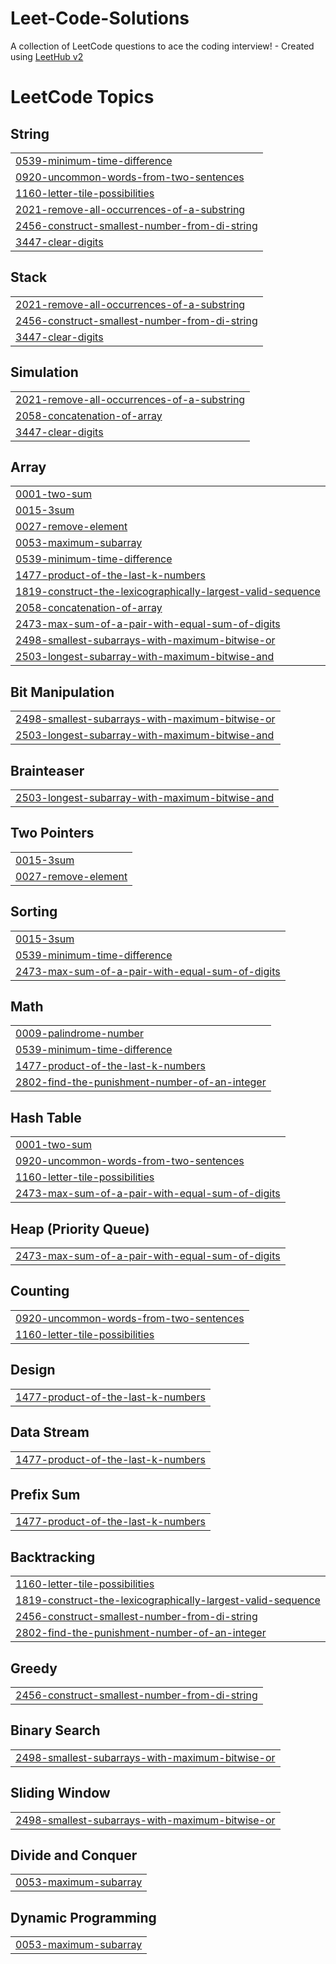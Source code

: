 # Leet-Code-Solutions
A collection of LeetCode questions to ace the coding interview! - Created using [LeetHub v2](https://github.com/arunbhardwaj/LeetHub-2.0)

<!---LeetCode Topics Start-->
# LeetCode Topics
## String
|  |
| ------- |
| [0539-minimum-time-difference](https://github.com/ashwanikatiyar/Leet-Code-Solutions/tree/master/0539-minimum-time-difference) |
| [0920-uncommon-words-from-two-sentences](https://github.com/ashwanikatiyar/Leet-Code-Solutions/tree/master/0920-uncommon-words-from-two-sentences) |
| [1160-letter-tile-possibilities](https://github.com/ashwanikatiyar/Leet-Code-Solutions/tree/master/1160-letter-tile-possibilities) |
| [2021-remove-all-occurrences-of-a-substring](https://github.com/ashwanikatiyar/Leet-Code-Solutions/tree/master/2021-remove-all-occurrences-of-a-substring) |
| [2456-construct-smallest-number-from-di-string](https://github.com/ashwanikatiyar/Leet-Code-Solutions/tree/master/2456-construct-smallest-number-from-di-string) |
| [3447-clear-digits](https://github.com/ashwanikatiyar/Leet-Code-Solutions/tree/master/3447-clear-digits) |
## Stack
|  |
| ------- |
| [2021-remove-all-occurrences-of-a-substring](https://github.com/ashwanikatiyar/Leet-Code-Solutions/tree/master/2021-remove-all-occurrences-of-a-substring) |
| [2456-construct-smallest-number-from-di-string](https://github.com/ashwanikatiyar/Leet-Code-Solutions/tree/master/2456-construct-smallest-number-from-di-string) |
| [3447-clear-digits](https://github.com/ashwanikatiyar/Leet-Code-Solutions/tree/master/3447-clear-digits) |
## Simulation
|  |
| ------- |
| [2021-remove-all-occurrences-of-a-substring](https://github.com/ashwanikatiyar/Leet-Code-Solutions/tree/master/2021-remove-all-occurrences-of-a-substring) |
| [2058-concatenation-of-array](https://github.com/ashwanikatiyar/Leet-Code-Solutions/tree/master/2058-concatenation-of-array) |
| [3447-clear-digits](https://github.com/ashwanikatiyar/Leet-Code-Solutions/tree/master/3447-clear-digits) |
## Array
|  |
| ------- |
| [0001-two-sum](https://github.com/ashwanikatiyar/Leet-Code-Solutions/tree/master/0001-two-sum) |
| [0015-3sum](https://github.com/ashwanikatiyar/Leet-Code-Solutions/tree/master/0015-3sum) |
| [0027-remove-element](https://github.com/ashwanikatiyar/Leet-Code-Solutions/tree/master/0027-remove-element) |
| [0053-maximum-subarray](https://github.com/ashwanikatiyar/Leet-Code-Solutions/tree/master/0053-maximum-subarray) |
| [0539-minimum-time-difference](https://github.com/ashwanikatiyar/Leet-Code-Solutions/tree/master/0539-minimum-time-difference) |
| [1477-product-of-the-last-k-numbers](https://github.com/ashwanikatiyar/Leet-Code-Solutions/tree/master/1477-product-of-the-last-k-numbers) |
| [1819-construct-the-lexicographically-largest-valid-sequence](https://github.com/ashwanikatiyar/Leet-Code-Solutions/tree/master/1819-construct-the-lexicographically-largest-valid-sequence) |
| [2058-concatenation-of-array](https://github.com/ashwanikatiyar/Leet-Code-Solutions/tree/master/2058-concatenation-of-array) |
| [2473-max-sum-of-a-pair-with-equal-sum-of-digits](https://github.com/ashwanikatiyar/Leet-Code-Solutions/tree/master/2473-max-sum-of-a-pair-with-equal-sum-of-digits) |
| [2498-smallest-subarrays-with-maximum-bitwise-or](https://github.com/ashwanikatiyar/Leet-Code-Solutions/tree/master/2498-smallest-subarrays-with-maximum-bitwise-or) |
| [2503-longest-subarray-with-maximum-bitwise-and](https://github.com/ashwanikatiyar/Leet-Code-Solutions/tree/master/2503-longest-subarray-with-maximum-bitwise-and) |
## Bit Manipulation
|  |
| ------- |
| [2498-smallest-subarrays-with-maximum-bitwise-or](https://github.com/ashwanikatiyar/Leet-Code-Solutions/tree/master/2498-smallest-subarrays-with-maximum-bitwise-or) |
| [2503-longest-subarray-with-maximum-bitwise-and](https://github.com/ashwanikatiyar/Leet-Code-Solutions/tree/master/2503-longest-subarray-with-maximum-bitwise-and) |
## Brainteaser
|  |
| ------- |
| [2503-longest-subarray-with-maximum-bitwise-and](https://github.com/ashwanikatiyar/Leet-Code-Solutions/tree/master/2503-longest-subarray-with-maximum-bitwise-and) |
## Two Pointers
|  |
| ------- |
| [0015-3sum](https://github.com/ashwanikatiyar/Leet-Code-Solutions/tree/master/0015-3sum) |
| [0027-remove-element](https://github.com/ashwanikatiyar/Leet-Code-Solutions/tree/master/0027-remove-element) |
## Sorting
|  |
| ------- |
| [0015-3sum](https://github.com/ashwanikatiyar/Leet-Code-Solutions/tree/master/0015-3sum) |
| [0539-minimum-time-difference](https://github.com/ashwanikatiyar/Leet-Code-Solutions/tree/master/0539-minimum-time-difference) |
| [2473-max-sum-of-a-pair-with-equal-sum-of-digits](https://github.com/ashwanikatiyar/Leet-Code-Solutions/tree/master/2473-max-sum-of-a-pair-with-equal-sum-of-digits) |
## Math
|  |
| ------- |
| [0009-palindrome-number](https://github.com/ashwanikatiyar/Leet-Code-Solutions/tree/master/0009-palindrome-number) |
| [0539-minimum-time-difference](https://github.com/ashwanikatiyar/Leet-Code-Solutions/tree/master/0539-minimum-time-difference) |
| [1477-product-of-the-last-k-numbers](https://github.com/ashwanikatiyar/Leet-Code-Solutions/tree/master/1477-product-of-the-last-k-numbers) |
| [2802-find-the-punishment-number-of-an-integer](https://github.com/ashwanikatiyar/Leet-Code-Solutions/tree/master/2802-find-the-punishment-number-of-an-integer) |
## Hash Table
|  |
| ------- |
| [0001-two-sum](https://github.com/ashwanikatiyar/Leet-Code-Solutions/tree/master/0001-two-sum) |
| [0920-uncommon-words-from-two-sentences](https://github.com/ashwanikatiyar/Leet-Code-Solutions/tree/master/0920-uncommon-words-from-two-sentences) |
| [1160-letter-tile-possibilities](https://github.com/ashwanikatiyar/Leet-Code-Solutions/tree/master/1160-letter-tile-possibilities) |
| [2473-max-sum-of-a-pair-with-equal-sum-of-digits](https://github.com/ashwanikatiyar/Leet-Code-Solutions/tree/master/2473-max-sum-of-a-pair-with-equal-sum-of-digits) |
## Heap (Priority Queue)
|  |
| ------- |
| [2473-max-sum-of-a-pair-with-equal-sum-of-digits](https://github.com/ashwanikatiyar/Leet-Code-Solutions/tree/master/2473-max-sum-of-a-pair-with-equal-sum-of-digits) |
## Counting
|  |
| ------- |
| [0920-uncommon-words-from-two-sentences](https://github.com/ashwanikatiyar/Leet-Code-Solutions/tree/master/0920-uncommon-words-from-two-sentences) |
| [1160-letter-tile-possibilities](https://github.com/ashwanikatiyar/Leet-Code-Solutions/tree/master/1160-letter-tile-possibilities) |
## Design
|  |
| ------- |
| [1477-product-of-the-last-k-numbers](https://github.com/ashwanikatiyar/Leet-Code-Solutions/tree/master/1477-product-of-the-last-k-numbers) |
## Data Stream
|  |
| ------- |
| [1477-product-of-the-last-k-numbers](https://github.com/ashwanikatiyar/Leet-Code-Solutions/tree/master/1477-product-of-the-last-k-numbers) |
## Prefix Sum
|  |
| ------- |
| [1477-product-of-the-last-k-numbers](https://github.com/ashwanikatiyar/Leet-Code-Solutions/tree/master/1477-product-of-the-last-k-numbers) |
## Backtracking
|  |
| ------- |
| [1160-letter-tile-possibilities](https://github.com/ashwanikatiyar/Leet-Code-Solutions/tree/master/1160-letter-tile-possibilities) |
| [1819-construct-the-lexicographically-largest-valid-sequence](https://github.com/ashwanikatiyar/Leet-Code-Solutions/tree/master/1819-construct-the-lexicographically-largest-valid-sequence) |
| [2456-construct-smallest-number-from-di-string](https://github.com/ashwanikatiyar/Leet-Code-Solutions/tree/master/2456-construct-smallest-number-from-di-string) |
| [2802-find-the-punishment-number-of-an-integer](https://github.com/ashwanikatiyar/Leet-Code-Solutions/tree/master/2802-find-the-punishment-number-of-an-integer) |
## Greedy
|  |
| ------- |
| [2456-construct-smallest-number-from-di-string](https://github.com/ashwanikatiyar/Leet-Code-Solutions/tree/master/2456-construct-smallest-number-from-di-string) |
## Binary Search
|  |
| ------- |
| [2498-smallest-subarrays-with-maximum-bitwise-or](https://github.com/ashwanikatiyar/Leet-Code-Solutions/tree/master/2498-smallest-subarrays-with-maximum-bitwise-or) |
## Sliding Window
|  |
| ------- |
| [2498-smallest-subarrays-with-maximum-bitwise-or](https://github.com/ashwanikatiyar/Leet-Code-Solutions/tree/master/2498-smallest-subarrays-with-maximum-bitwise-or) |
## Divide and Conquer
|  |
| ------- |
| [0053-maximum-subarray](https://github.com/ashwanikatiyar/Leet-Code-Solutions/tree/master/0053-maximum-subarray) |
## Dynamic Programming
|  |
| ------- |
| [0053-maximum-subarray](https://github.com/ashwanikatiyar/Leet-Code-Solutions/tree/master/0053-maximum-subarray) |
<!---LeetCode Topics End-->